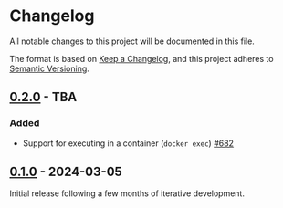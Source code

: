 # Changelog

All notable changes to this project will be documented in this file.

The format is based on [Keep a Changelog](https://keepachangelog.com/en/1.0.0/), and this project adheres
to [Semantic Versioning](https://semver.org/spec/v2.0.0.html).

## [0.2.0] - TBA

### Added

* Support for executing in a container (`docker exec`) [#682](https://github.com/omnigres/omnigres/pull/682)

## [0.1.0] - 2024-03-05

Initial release following a few months of iterative development.

[Unreleased]: https://github.com/omnigres/omnigres/commits/next/omni_containers

[0.2.0]: [https://github.com/omnigres/omnigres/pull/682]

[0.1.0]: [https://github.com/omnigres/omnigres/pull/511]
